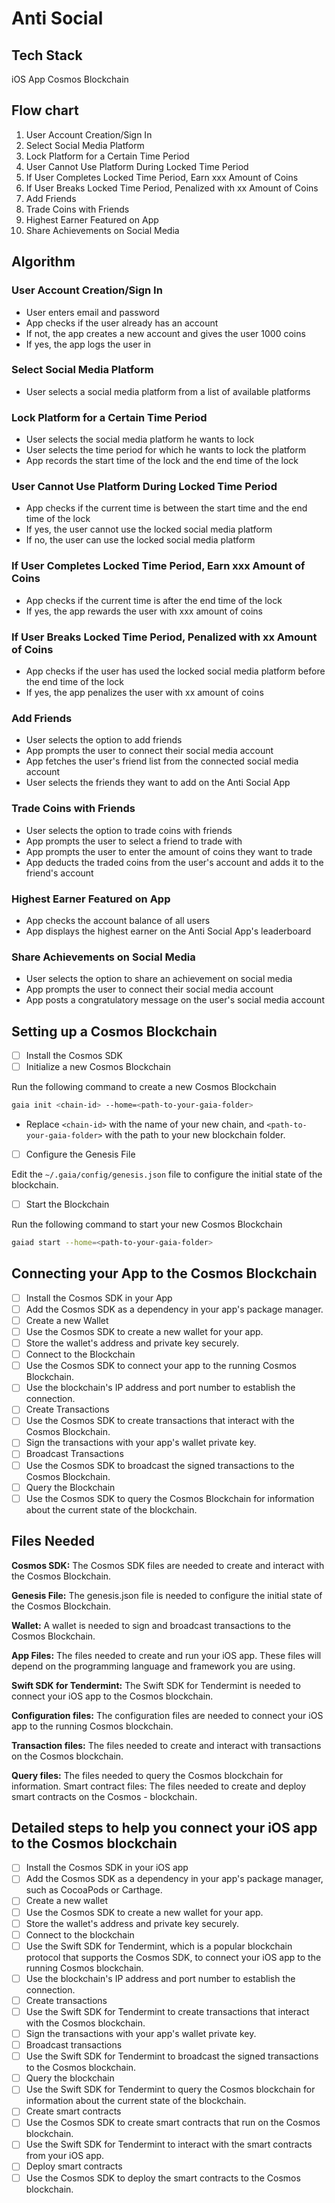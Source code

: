 # Anti Social

## Tech Stack

iOS App
Cosmos Blockchain

## Flow chart

1. User Account Creation/Sign In
2. Select Social Media Platform
3. Lock Platform for a Certain Time Period
4. User Cannot Use Platform During Locked Time Period
5. If User Completes Locked Time Period, Earn xxx Amount of Coins
6. If User Breaks Locked Time Period, Penalized with xx Amount of Coins
7. Add Friends
8. Trade Coins with Friends
9. Highest Earner Featured on App
10. Share Achievements on Social Media

## Algorithm

### User Account Creation/Sign In

- User enters email and password
- App checks if the user already has an account
- If not, the app creates a new account and gives the user 1000 coins
- If yes, the app logs the user in

### Select Social Media Platform

- User selects a social media platform from a list of available platforms

### Lock Platform for a Certain Time Period

- User selects the social media platform he wants to lock
- User selects the time period for which he wants to lock the platform
- App records the start time of the lock and the end time of the lock

### User Cannot Use Platform During Locked Time Period

- App checks if the current time is between the start time and the end time of the lock
- If yes, the user cannot use the locked social media platform
- If no, the user can use the locked social media platform

### If User Completes Locked Time Period, Earn xxx Amount of Coins

- App checks if the current time is after the end time of the lock
- If yes, the app rewards the user with xxx amount of coins

### If User Breaks Locked Time Period, Penalized with xx Amount of Coins

- App checks if the user has used the locked social media platform before the end time of the lock
- If yes, the app penalizes the user with xx amount of coins

### Add Friends

- User selects the option to add friends
- App prompts the user to connect their social media account
- App fetches the user's friend list from the connected social media account
- User selects the friends they want to add on the Anti Social App

### Trade Coins with Friends

- User selects the option to trade coins with friends
- App prompts the user to select a friend to trade with
- App prompts the user to enter the amount of coins they want to trade
- App deducts the traded coins from the user's account and adds it to the friend's account

### Highest Earner Featured on App

- App checks the account balance of all users
- App displays the highest earner on the Anti Social App's leaderboard

### Share Achievements on Social Media

- User selects the option to share an achievement on social media
- App prompts the user to connect their social media account
- App posts a congratulatory message on the user's social media account

## Setting up a Cosmos Blockchain

- [ ] Install the Cosmos SDK
- [ ] Initialize a new Cosmos Blockchain

Run the following command to create a new Cosmos Blockchain

```bash
gaia init <chain-id> --home=<path-to-your-gaia-folder>
```

- Replace `<chain-id>` with the name of your new chain, and `<path-to-your-gaia-folder>` with the path to your new blockchain folder.

- [ ] Configure the Genesis File

Edit the `~/.gaia/config/genesis.json` file to configure the initial state of the blockchain.

- [ ] Start the Blockchain

Run the following command to start your new Cosmos Blockchain

```bash
gaiad start --home=<path-to-your-gaia-folder>
```

## Connecting your App to the Cosmos Blockchain

- [ ] Install the Cosmos SDK in your App
- [ ] Add the Cosmos SDK as a dependency in your app's package manager.
- [ ] Create a new Wallet
- [ ] Use the Cosmos SDK to create a new wallet for your app.
- [ ] Store the wallet's address and private key securely.
- [ ] Connect to the Blockchain
- [ ] Use the Cosmos SDK to connect your app to the running Cosmos Blockchain.
- [ ] Use the blockchain's IP address and port number to establish the connection.
- [ ] Create Transactions
- [ ] Use the Cosmos SDK to create transactions that interact with the Cosmos Blockchain.
- [ ] Sign the transactions with your app's wallet private key.
- [ ] Broadcast Transactions
- [ ] Use the Cosmos SDK to broadcast the signed transactions to the Cosmos Blockchain.
- [ ] Query the Blockchain
- [ ] Use the Cosmos SDK to query the Cosmos Blockchain for information about the current state of the blockchain.

## Files Needed

**Cosmos SDK:** The Cosmos SDK files are needed to create and interact with the Cosmos Blockchain.

**Genesis File:** The genesis.json file is needed to configure the initial state of the Cosmos Blockchain.

**Wallet:** A wallet is needed to sign and broadcast transactions to the Cosmos Blockchain.

**App Files:** The files needed to create and run your iOS app. These files will depend on the programming language and framework you are using.

**Swift SDK for Tendermint:** The Swift SDK for Tendermint is needed to connect your iOS app to the Cosmos blockchain.

**Configuration files:** The configuration files are needed to connect your iOS app to the running Cosmos blockchain.

**Transaction files:** The files needed to create and interact with transactions on the Cosmos blockchain.

**Query files:** The files needed to query the Cosmos blockchain for information.
Smart contract files: The files needed to create and deploy smart contracts on the Cosmos - blockchain.

## Detailed steps to help you connect your iOS app to the Cosmos blockchain

- [ ] Install the Cosmos SDK in your iOS app
- [ ] Add the Cosmos SDK as a dependency in your app's package manager, such as CocoaPods or Carthage.
- [ ] Create a new wallet
- [ ] Use the Cosmos SDK to create a new wallet for your app.
- [ ] Store the wallet's address and private key securely.
- [ ] Connect to the blockchain
- [ ] Use the Swift SDK for Tendermint, which is a popular blockchain protocol that supports the Cosmos SDK, to connect your iOS app to the running Cosmos blockchain.
- [ ] Use the blockchain's IP address and port number to establish the connection.
- [ ] Create transactions
- [ ] Use the Swift SDK for Tendermint to create transactions that interact with the Cosmos blockchain.
- [ ] Sign the transactions with your app's wallet private key.
- [ ] Broadcast transactions
- [ ] Use the Swift SDK for Tendermint to broadcast the signed transactions to the Cosmos blockchain.
- [ ] Query the blockchain
- [ ] Use the Swift SDK for Tendermint to query the Cosmos blockchain for information about the current state of the blockchain.
- [ ] Create smart contracts
- [ ] Use the Cosmos SDK to create smart contracts that run on the Cosmos blockchain.
- [ ] Use the Swift SDK for Tendermint to interact with the smart contracts from your iOS app.
- [ ] Deploy smart contracts
- [ ] Use the Cosmos SDK to deploy the smart contracts to the Cosmos blockchain.
